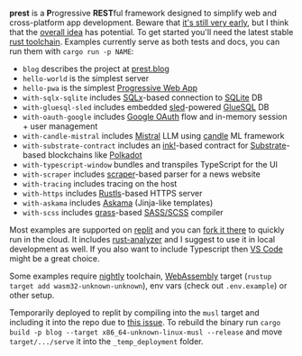 **prest** is a **P**rogressive **REST**ful framework designed to simplify web and cross-platform app development. Beware that [it's still very early](https://prest.blog/roadmap), but I think that the [overall idea](https://prest.blog/motivation) has potential. To get started you'll need the latest stable [rust toolchain](https://rustup.rs/). Examples currently serve as both tests and docs, you can run them with `cargo run -p NAME`:

- `blog` describes the project at [prest.blog](https://prest.blog)
- `hello-world` is the simplest server
- `hello-pwa` is the simplest [Progressive Web App](https://web.dev/what-are-pwas/)
- `with-sqlx-sqlite` includes [SQLx](https://github.com/launchbadge/sqlx)-based connection to [SQLite](https://www.sqlite.org/index.html) DB
- `with-gluesql-sled` includes embedded [sled](http://sled.rs/)-powered [GlueSQL](https://gluesql.org/docs/) DB
- `with-oauth-google` includes [Google OAuth](https://developers.google.com/identity/protocols/oauth2) flow and in-memory session + user management
- `with-candle-mistral` includes [Mistral](https://mistral.ai/news/announcing-mistral-7b/) LLM using [candle](https://github.com/huggingface/candle) ML framework
- `with-substrate-contract` includes an [ink!](https://use.ink/)-based contract for [Substrate](https://substrate.io/)-based blockchains like [Polkadot](https://www.polkadot.network/)
- `with-typescript-window` bundles and transpiles TypeScript for the UI
- `with-scraper` includes [scraper](https://github.com/causal-agent/scraper-based)-based parser for a news website
- `with-tracing` includes tracing on the host
- `with-https` includes [Rustls](https://github.com/rustls/rustls)-based HTTPS server
- `with-askama` includes [Askama](https://github.com/djc/askama) (Jinja-like templates)
- `with-scss` includes [grass](https://github.com/connorskees/grass)-based [SASS/SCSS](https://sass-lang.com/) compiler

Most examples are supported on [replit](https://replit.com/) and you can [fork it there](https://replit.com/@eDezhic/prest) to quickly run in the cloud. It includes [rust-analyzer](https://rust-analyzer.github.io/) and I suggest to use it in local development as well. If you also want to include Typescript then [VS Code](https://code.visualstudio.com/) might be a great choice.

Some examples require [nightly](https://rust-lang.github.io/rustup/concepts/channels.html#working-with-nightly-rust) toolchain, [WebAssembly](https://webassembly.org/) target (`rustup target add wasm32-unknown-unknown`), env vars (check out `.env.example`) or other setup.

Temporarily deployed to replit by compiling into the `musl` target and including it into the repo due to [this issue](https://ask.replit.com/t/deployment-time-outs/73694). To rebuild the binary run `cargo build -p blog --target x86_64-unknown-linux-musl --release` and move `target/.../serve` it into the `_temp_deployment` folder.